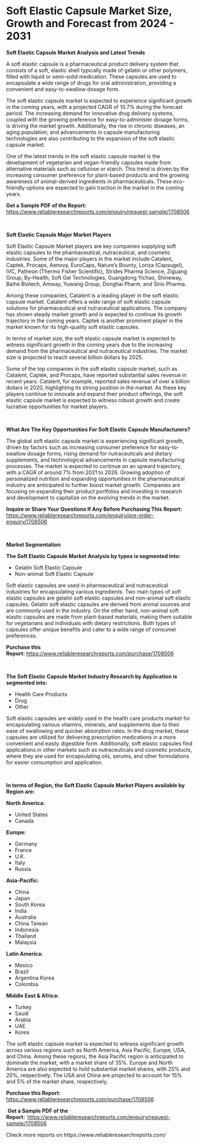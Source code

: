 <p><h1>Soft Elastic Capsule Market Size, Growth and Forecast from 2024 - 2031</h1></p><p><strong>Soft Elastic Capsule Market Analysis and Latest Trends</strong></p>
<p><p>A soft elastic capsule is a pharmaceutical product delivery system that consists of a soft, elastic shell typically made of gelatin or other polymers, filled with liquid or semi-solid medication. These capsules are used to encapsulate a wide range of drugs for oral administration, providing a convenient and easy-to-swallow dosage form.</p><p>The soft elastic capsule market is expected to experience significant growth in the coming years, with a projected CAGR of 10.7% during the forecast period. The increasing demand for innovative drug delivery systems, coupled with the growing preference for easy-to-administer dosage forms, is driving the market growth. Additionally, the rise in chronic diseases, an aging population, and advancements in capsule manufacturing technologies are also contributing to the expansion of the soft elastic capsule market.</p><p>One of the latest trends in the soft elastic capsule market is the development of vegetarian and vegan-friendly capsules made from alternative materials such as cellulose or starch. This trend is driven by the increasing consumer preference for plant-based products and the growing awareness of animal-derived ingredients in pharmaceuticals. These eco-friendly options are expected to gain traction in the market in the coming years.</p></p>
<p><strong>Get a Sample PDF of the Report:&nbsp;</strong> <a href="https://www.reliableresearchreports.com/enquiry/request-sample/1708506">https://www.reliableresearchreports.com/enquiry/request-sample/1708506</a></p>
<p>&nbsp;</p>
<p><strong>Soft Elastic Capsule Major Market Players</strong></p>
<p><p>Soft Elastic Capsule Market players are key companies supplying soft elastic capsules to the pharmaceutical, nutraceutical, and cosmetic industries. Some of the major players in the market include Catalent, Captek, Procaps, Aenova, EuroCaps, Nature’s Bounty, Lonza (Capsugel), IVC, Patheon (Thermo Fisher Scientific), Strides Pharma Science, Ziguang Group, By-Health, Soft Gel Technologies, Guangdong Yichao, Shineway, Baihe Biotech, Amway, Yuwang Group, Donghai Pharm, and Sirio Pharma.</p><p>Among these companies, Catalent is a leading player in the soft elastic capsule market. Catalent offers a wide range of soft elastic capsule solutions for pharmaceutical and nutraceutical applications. The company has shown steady market growth and is expected to continue its growth trajectory in the coming years. Captek is another prominent player in the market known for its high-quality soft elastic capsules.</p><p>In terms of market size, the soft elastic capsule market is expected to witness significant growth in the coming years due to the increasing demand from the pharmaceutical and nutraceutical industries. The market size is projected to reach several billion dollars by 2025.</p><p>Some of the top companies in the soft elastic capsule market, such as Catalent, Captek, and Procaps, have reported substantial sales revenue in recent years. Catalent, for example, reported sales revenue of over a billion dollars in 2020, highlighting its strong position in the market. As these key players continue to innovate and expand their product offerings, the soft elastic capsule market is expected to witness robust growth and create lucrative opportunities for market players.</p></p>
<p>&nbsp;</p>
<p><strong>What Are The Key Opportunities For Soft Elastic Capsule Manufacturers?</strong></p>
<p><p>The global soft elastic capsule market is experiencing significant growth, driven by factors such as increasing consumer preference for easy-to-swallow dosage forms, rising demand for nutraceuticals and dietary supplements, and technological advancements in capsule manufacturing processes. The market is expected to continue on an upward trajectory, with a CAGR of around 7% from 2021 to 2026. Growing adoption of personalized nutrition and expanding opportunities in the pharmaceutical industry are anticipated to further boost market growth. Companies are focusing on expanding their product portfolios and investing in research and development to capitalize on the evolving trends in the market.</p></p>
<p><strong>Inquire or Share Your Questions If Any Before Purchasing This Report:</strong> <a href="https://www.reliableresearchreports.com/enquiry/pre-order-enquiry/1708506">https://www.reliableresearchreports.com/enquiry/pre-order-enquiry/1708506</a></p>
<p>&nbsp;</p>
<p><strong>Market Segmentation</strong></p>
<p><strong>The Soft Elastic Capsule Market Analysis by types is segmented into:</strong></p>
<p><ul><li>Gelatin Soft Elastic Capsule</li><li>Non-animal Soft Elastic Capsule</li></ul></p>
<p><p>Soft elastic capsules are used in pharmaceutical and nutraceutical industries for encapsulating various ingredients. Two main types of soft elastic capsules are gelatin soft elastic capsules and non-animal soft elastic capsules. Gelatin soft elastic capsules are derived from animal sources and are commonly used in the industry. On the other hand, non-animal soft elastic capsules are made from plant-based materials, making them suitable for vegetarians and individuals with dietary restrictions. Both types of capsules offer unique benefits and cater to a wide range of consumer preferences.</p></p>
<p><strong>Purchase this Report:&nbsp;</strong><a href="https://www.reliableresearchreports.com/purchase/1708506">https://www.reliableresearchreports.com/purchase/1708506</a></p>
<p>&nbsp;</p>
<p><strong>The Soft Elastic Capsule Market Industry Research by Application is segmented into:</strong></p>
<p><ul><li>Health Care Products</li><li>Drug</li><li>Other</li></ul></p>
<p><p>Soft elastic capsules are widely used in the health care products market for encapsulating various vitamins, minerals, and supplements due to their ease of swallowing and quicker absorption rates. In the drug market, these capsules are utilized for delivering prescription medications in a more convenient and easily digestible form. Additionally, soft elastic capsules find applications in other markets such as nutraceuticals and cosmetic products, where they are used for encapsulating oils, serums, and other formulations for easier consumption and application.</p></p>
<p>&nbsp;</p>
<p><strong>In terms of Region, the Soft Elastic Capsule Market Players available by Region are:</strong></p>
<p>
    <p> <strong> North America: </strong>
        <ul>
            <li>United States</li>
            <li>Canada</li>
        </ul>
        </p> 
    <p> <strong> Europe: </strong>
        <ul>
            <li>Germany</li>
            <li>France</li>
            <li>U.K.</li>
            <li>Italy</li>
            <li>Russia</li>
        </ul>
        </p> 
    <p> <strong> Asia-Pacific: </strong>
        <ul>
            <li>China</li>
            <li>Japan</li>
            <li>South Korea</li>
            <li>India</li>
            <li>Australia</li>
            <li>China Taiwan</li>
            <li>Indonesia</li>
            <li>Thailand</li>
            <li>Malaysia</li>
        </ul>
        </p> 
    <p> <strong> Latin America: </strong>
        <ul>
            <li>Mexico</li>
            <li>Brazil</li>
            <li>Argentina Korea</li>
            <li>Colombia</li>
        </ul>
        </p> 
    <p> <strong> Middle East & Africa: </strong>
        <ul>
            <li>Turkey</li>
            <li>Saudi</li>
            <li>Arabia</li>
            <li>UAE</li>
            <li>Korea</li>
        </ul>
    </p>
    </p>
<p><p>The soft elastic capsule market is expected to witness significant growth across various regions such as North America, Asia Pacific, Europe, USA, and China. Among these regions, the Asia Pacific region is anticipated to dominate the market, with a market share of 35%. Europe and North America are also expected to hold substantial market shares, with 25% and 20%, respectively. The USA and China are projected to account for 15% and 5% of the market share, respectively.</p></p>
<p><strong>Purchase this Report: </strong><a href="https://www.reliableresearchreports.com/purchase/1708506">https://www.reliableresearchreports.com/purchase/1708506</a></p>
<p>&nbsp;<strong>Get a Sample PDF of the Report:&nbsp;&nbsp;</strong><a href="https://www.reliableresearchreports.com/enquiry/request-sample/1708506">https://www.reliableresearchreports.com/enquiry/request-sample/1708506</a></p>
<p><strong></strong></p>
<p>Check more reports on https://www.reliableresearchreports.com/</p>